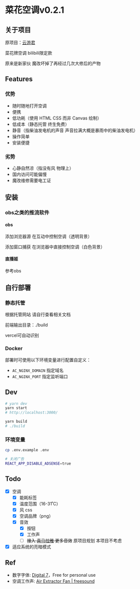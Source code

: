 # 菜花空调v0.2.1

## 关于项目

原项目：[云游君](https://github.com/YunYouJun/air-conditioner)

菜花牌空调 bilibili限定款

原来是新家伙 魔改坏掉了再经过几次大修后的产物

## Features

### 优势

- 随时随地打开空调
- 便携
- 低功耗（使用 HTML CSS 而非 Canvas 绘制）
- 低成本（静态托管 终生免费）
- 静音（指柴油发电机的声音 声音拉满大概是暴雨中的柴油发电机）
- 操作简单
- 安装便捷

### 劣势

- 心静自然凉（指没有风 物理上）
- 国内访问可能偏慢
- 魔改维修需要电工证

## 安装

### obs之类的推流软件

#### obs

添加浏览器源 在互动中控制空调（透明背景）

添加窗口捕获 在浏览器中直接控制空调（白色背景）

#### 直播姬

参考obs

## 自行部署

### 静态托管

根据托管网站 请自行查看相关文档

前端输出目录：./build

vercel可自动识别

### Docker

部署时可使用以下环境变量进行配置自定义：

- `AC_NGINX_DOMAIN` 指定域名
- `AC_NGINX_PORT` 指定监听端口

## Dev

```bash
# yarn dev
yarn start
# http://localhost:3000/

yarn build
# ./build
```

### 环境变量

```bash
cp .env.example .env
```

```bash
# 关闭广告
REACT_APP_DISABLE_ADSENSE=true
```

## Todo

- [x] 空调
  - [x] 能耗标签
  - [x] 温度范围（16-31˚C）
  - [x] 风 css
  - [x] 空调品牌（png）
  - [x] 音效
    - [x] 按钮
    - [x] 工作声
    - [ ] <s>接入 [喜马拉雅](https://m.ximalaya.com/sleepaudio/6?mixedTrackIds=331526646&utm_source=smxkt) 更多音效</s>  原项目规划 本项目不考虑
- [x] 适应系统的亮暗模式

## Ref

- 数字字体: [Digital 7](https://www.dafont.com/digital-7.font)，Free for personal use
- 空调工作声: [Air Extractor Fan | freesound](https://freesound.org/people/InspectorJ/sounds/403664/)
